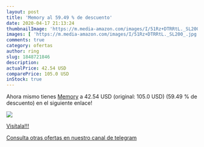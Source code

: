 ```yaml
---
layout: post
title: 'Memory al 59.49 % de descuento'
date: 2020-04-17 21:13:24
thumbnailImage: 'https://m.media-amazon.com/images/I/51Rz+DTRRtL._SL200_.jpg'
images: [ 'https://m.media-amazon.com/images/I/51Rz+DTRRtL._SL200_.jpg' ]
comments: true
category: ofertas
author: ring
slug: 1848721846
description:
actualPrice: 42.54 USD
comparePrice: 105.0 USD
inStock: true
---
```


Ahora mismo tienes [Memory](https://www.amazon.com/dp/1848721846/?tag=redken08-20) a 42.54 USD (original: 105.0 USD) (59.49 %  de descuento) en el siguiente enlace!

[![](https://m.media-amazon.com/images/I/51Rz+DTRRtL._SL200_.jpg)](https://www.amazon.com/dp/1848721846/?tag=redken08-20)

[Visítala!!!](https://www.amazon.com/dp/1848721846/?tag=redken08-20)

[Consulta otras ofertas en nuestro canal de telegram](https://t.me/s/ofertas25)
